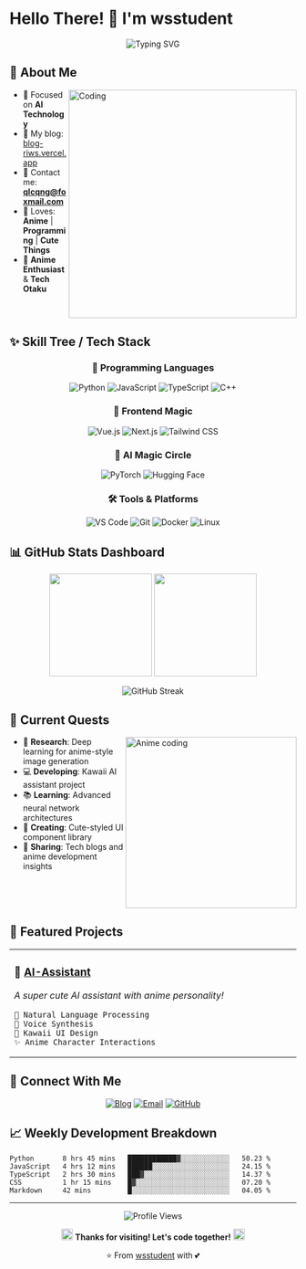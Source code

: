 # Hello There! 👋 I'm wsstudent

<div align="center">
  
  ![Typing SVG](https://readme-typing-svg.herokuapp.com?font=Fira+Code&size=22&duration=3000&pause=1000&color=FF69B4&center=true&vCenter=true&width=500&lines=AI+Student+%26+Anime+Developer;Welcome+to+my+GitHub!;Creating+a+better+world+with+code!)
  
  
</div>

## 🌸 About Me

<img align="right" alt="Coding" width="400" src="images/1.gif">

- 🤖 Focused on **AI Technology** 
- 📝 My blog: [blog-riws.vercel.app](https://blog-riws.vercel.app/)
- 📧 Contact me: **qlcqng@foxmail.com**
- 🎵 Loves: **Anime** | **Programming** | **Cute Things**
- 🎌 **Anime Enthusiast** & **Tech Otaku**

<br clear="right"/>

## ✨ Skill Tree / Tech Stack

<div align="center">

### 🔮 Programming Languages
![Python](https://img.shields.io/badge/Python-FFD43B?style=for-the-badge&logo=python&logoColor=blue)
![JavaScript](https://img.shields.io/badge/JavaScript-F7DF1E?style=for-the-badge&logo=javascript&logoColor=black)
![TypeScript](https://img.shields.io/badge/TypeScript-007ACC?style=for-the-badge&logo=typescript&logoColor=white)
![C++](https://img.shields.io/badge/C++-00599C?style=for-the-badge&logo=c%2B%2B&logoColor=white)

### 🌈 Frontend Magic
![Vue.js](https://img.shields.io/badge/Vue.js-35495E?style=for-the-badge&logo=vue.js&logoColor=4FC08D)
![Next.js](https://img.shields.io/badge/Next.js-000000?style=for-the-badge&logo=nextdotjs&logoColor=white)
![Tailwind CSS](https://img.shields.io/badge/Tailwind_CSS-38B2AC?style=for-the-badge&logo=tailwind-css&logoColor=white)

### 🤖 AI Magic Circle
![PyTorch](https://img.shields.io/badge/PyTorch-EE4C2C?style=for-the-badge&logo=pytorch&logoColor=white)
![Hugging Face](https://img.shields.io/badge/🤗_Hugging_Face-FFD21E?style=for-the-badge&logoColor=black)

### 🛠️ Tools & Platforms
![VS Code](https://img.shields.io/badge/VS_Code-0078D4?style=for-the-badge&logo=visual%20studio%20code&logoColor=white)
![Git](https://img.shields.io/badge/Git-F05032?style=for-the-badge&logo=git&logoColor=white)
![Docker](https://img.shields.io/badge/Docker-2496ED?style=for-the-badge&logo=docker&logoColor=white)
![Linux](https://img.shields.io/badge/Linux-FCC624?style=for-the-badge&logo=linux&logoColor=black)

</div>

## 📊 GitHub Stats Dashboard

<div align="center">
  
  <img height="180em" src="https://github-readme-stats.vercel.app/api?username=wsstudent&show_icons=true&theme=tokyonight&hide_border=true&count_private=true&custom_title=✨%20GitHub%20Stats"/>
  
  <img height="180em" src="https://github-readme-stats.vercel.app/api/top-langs/?username=wsstudent&layout=compact&theme=tokyonight&hide_border=true&custom_title=🌸%20Most%20Used%20Languages"/>
  
  ![GitHub Streak](https://github-readme-streak-stats.herokuapp.com/?user=wsstudent&theme=tokyonight&hide_border=true)

</div>

## 🎯 Current Quests

<img align="right" alt="Anime coding" width="300" src="https://media.giphy.com/media/du3J3cXyzhj75IOgvA/giphy.gif">

- 🔬 **Research**: Deep learning for anime-style image generation
- 💻 **Developing**: Kawaii AI assistant project
- 📚 **Learning**: Advanced neural network architectures
- 🎨 **Creating**: Cute-styled UI component library
- 📝 **Sharing**: Tech blogs and anime development insights

<br clear="right"/>

## 🌟 Featured Projects

<div align="center">
  
<table>
<tr>
<td width="50%">
  
### 🎨 [AI-Assistant](https://github.com/wsstudent/kawaii-ai-assistant)
*A super cute AI assistant with anime personality!*
```
🤖 Natural Language Processing
🎵 Voice Synthesis
🌸 Kawaii UI Design
✨ Anime Character Interactions
```

</td>
</tr>
</table>

</div>

## 🤝 Connect With Me

<div align="center">

[![Blog](https://img.shields.io/badge/🌸_Blog-FF69B4?style=for-the-badge&logoColor=white)](https://blog-riws.vercel.app/)
[![Email](https://img.shields.io/badge/📧_Email-FF1493?style=for-the-badge&logoColor=white)](mailto:qlcqng@foxmail.com)
[![GitHub](https://img.shields.io/badge/🐙_GitHub-FF69B4?style=for-the-badge&logoColor=white)](https://github.com/wsstudent)

</div>

## 📈 Weekly Development Breakdown

<!--START_SECTION:waka-->
```text
Python       8 hrs 45 mins   ████████████▓░░░░░░░░░░░░   50.23 %
JavaScript   4 hrs 12 mins   ██████░░░░░░░░░░░░░░░░░░░   24.15 %
TypeScript   2 hrs 30 mins   ███▓░░░░░░░░░░░░░░░░░░░░░   14.37 %
CSS          1 hr 15 mins    █▓░░░░░░░░░░░░░░░░░░░░░░░   07.20 %
Markdown     42 mins         █░░░░░░░░░░░░░░░░░░░░░░░░   04.05 %
```
<!--END_SECTION:waka-->

---

<div align="center">
  
  ![Profile Views](https://komarev.com/ghpvc/?username=wsstudent&color=ff69b4&style=for-the-badge&label=Profile+Views)
  
  <img src="https://media.giphy.com/media/jpVnC65DmYeyRL4LHS/giphy.gif" width="20"/> **Thanks for visiting! Let's code together!** <img src="https://media.giphy.com/media/jpVnC65DmYeyRL4LHS/giphy.gif" width="20"/>
  
  ⭐️ From [wsstudent](https://github.com/wsstudent) with 💕
  
</div>
